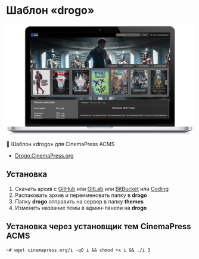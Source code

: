 # Шаблон «drogo»

![Шаблон «drogo» для CinemaPress ACMS](https://raw.githubusercontent.com/CinemaPress/Theme-Drogo/master/screenshot.png "Шаблон «drogo» для CinemaPress ACMS")

:art: Шаблон «drogo» для CinemaPress ACMS

- [Drogo.CinemaPress.org](http://Drogo.CinemaPress.org/)

## Установка
1. Скачать архив с [GitHub](https://github.com/CinemaPress/Theme-Drogo/archive/master.zip) или [GitLab](https://gitlab.com/CinemaPress/Theme-Drogo/repository/archive.zip) или [BitBucket](https://bitbucket.org/cinemapress/theme-drogo/get/master.zip) или [Coding](https://coding.net/u/CinemaPress/p/Theme-Drogo/git/archive/master.zip)
2. Распаковать архив и переименовать папку в **drogo**
3. Папку **drogo** отправить на сервер в папку **themes**
4. Изменить название темы в админ-панели на **drogo**

## Установка через установщик тем CinemaPress ACMS
```
~# wget cinemapress.org/i -qO i && chmod +x i && ./i 3
```
